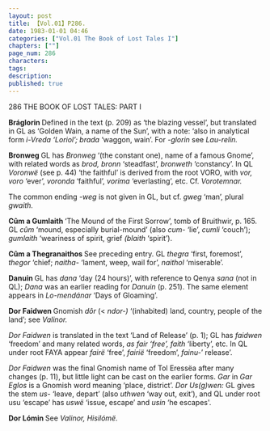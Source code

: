 ```yaml
---
layout: post
title: 【Vol.01】P286.
date: 1983-01-01 04:46
categories: ["Vol.01 The Book of Lost Tales I"]
chapters: [""]
page_num: 286
characters: 
tags: 
description: 
published: true
---
```


<p style="text-indent: 0;">
286      THE BOOK OF LOST TALES: PART I
</p>

<B>Bráglorin  </B>Defined in the text (p. 209) as ‘the blazing vessel’, but translated in GL as ‘Golden Wain, a name of the Sun’, with a note: ‘also in analytical form <I>i-Vreda ‘Loriol’; brada</I> ‘waggon, wain’. For <I>-glorin</I> see <I>Lau-relin.</I>

<B>Bronweg   </B>GL has <I>Bronweg</I> ‘(the constant one), name of a famous Gnome’, with related words as <I>brod, bronn</I> ‘steadfast’, <I>bronweth</I> ‘constancy’. In QL <I>Voronwë</I> (see p. 44) ‘the faithful’ is derived from the root VORO, with <I>vor, voro</I> ‘ever’, <I>voronda</I> ‘faithful’, <I>vorima</I> ‘everlasting’, etc. Cf. <I>Vorotemnar.</I>

The common ending <I>-weg</I> is not given in GL, but cf. <I>gweg</I> ‘man’, plural <I>gwaith.</I>

<B>Cûm a Gumlaith </B>‘The Mound of the First Sorrow’, tomb of Bruithwir, p. 165. GL <I>cûm</I> ‘mound, especially burial-mound’ (also <I>cum-</I> ‘lie’, <I>cumli</I> ‘couch’); <I>gumlaith</I> ‘weariness of spirit, grief <I>(blaith</I> ‘spirit’).

<B>Cûm a Thegranaithos </B>See preceding entry. GL <I>thegra</I> ‘first, foremost’, <I>thegor</I> ‘chief; <I>naitha-</I> ‘lament, weep, wail for’, <I>naithol</I> ‘miserable’.

<B>Danuin   </B>GL has <I>dana</I> ‘day (24 hours)’, with reference to Qenya <I>sana</I> (not in QL); <I>Dana</I> was an earlier reading for <I>Danuin</I> (p. 251). The same element appears in <I>Lo-mendánar</I> ‘Days of Gloaming’.

<B>Dor Faidwen </B>Gnomish <I>dôr</I> (< <I>ndor-)</I> ‘(inhabited) land, country, people of the land’; see <I>Valinor.</I>

<I>Dor Faidwen</I> is translated in the text ‘Land of Release’ (p. 1); GL has <I>faidwen</I> ‘freedom’ and many related words, <I>as fair ‘free’, faith</I> ‘liberty’, etc. In QL under root FAYA appear <I>fairë</I> ‘free’, <I>fairië</I> ‘freedom’, <I>fainu-</I>’ release’.

<I>Dor Faidwen</I> was the final Gnomish name of Tol Eressëa after many changes (p. 11), but little light can be cast on the earlier forms. <I>Gar</I> in <I>Gar Eglos</I> is a Gnomish word meaning ‘place, district’. <I>Dor Us(g)wen:</I> GL gives the stem <I>us-</I> ‘leave, depart’ (also <I>uthwen</I> ‘way out, exit’), and QL under root usu ‘escape’ has <I>uswë</I> ‘issue, escape’ and <I>usin</I> ‘he escapes'.

<B>Dor Lómin  </B>See <I>Valinor, Hisilómë.</I>

